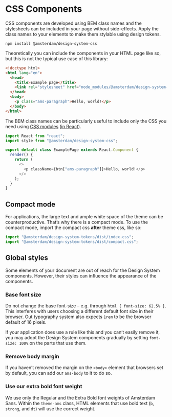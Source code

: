 <!-- @license CC0-1.0 -->

# CSS Components

CSS components are developed using BEM class names and the stylesheets can be included in your page without side-effects.
Apply the class names to your elements to make them stylable using design tokens.

`npm install @amsterdam/design-system-css`

Theoretically you can include the components in your HTML page like so, but this is not the typical use case of this library:

```html
<!doctype html>
<html lang="en">
  <head>
    <title>Example page</title>
    <link rel="stylesheet" href="node_modules/@amsterdam/design-system-css" />
  </head>
  <body>
    <p class="ams-paragraph">Hello, world!</p>
  </body>
</html>
```

The BEM class names can be particularly useful to include only the CSS you need using [CSS modules](https://css-tricks.com/css-modules-part-1-need/) ([in React](https://css-tricks.com/css-modules-part-3-react/)).

```js
import React from "react";
import style from "@amsterdam/design-system-css";

export default class ExamplePage extends React.Component {
  render() {
    return (
      <>
        <p className={btn["ams-paragraph"]}>Hello, world!</p>
      </>
    );
  }
}
```

## Compact mode

For applications, the large text and ample white space of the theme can be counterproductive.
That’s why there is a compact mode.
To use the compact mode, import the compact css **after** theme css, like so:

```javascript
import "@amsterdam/design-system-tokens/dist/index.css";
import "@amsterdam/design-system-tokens/dist/compact.css";
```

## Global styles

Some elements of your document are out of reach for the Design System components.
However, their styles can influence the appearance of the components.

### Base font size

Do not change the base font-size – e.g. through `html { font-size: 62.5% }`.
This interferes with users choosing a different default font size in their browser.
Out typography system also expects `1rem` to be the browser default of 16 pixels.

If your application does use a rule like this and you can’t easily remove it, you may adopt the Design System components gradually by setting `font-size: 100%` on the parts that use them.

### Remove body margin

If you haven’t removed the margin on the `<body>` element that browsers set by default, you can add our `ams-body` to it to do so.

### Use our extra bold font weight

We use only the Regular and the Extra Bold font weights of Amsterdam Sans.
Within the `theme-ams` class, HTML elements that use bold text (`b`, `strong`, and `dt`) will use the correct weight.
